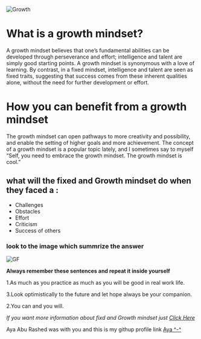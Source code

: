 ![Growth](https://3kllhk1ibq34qk6sp3bhtox1-wpengine.netdna-ssl.com/wp-content/uploads/2015/11/growth-mindset.png)

# What is a growth mindset?

A growth mindset believes that one’s fundamental abilities can be developed through perseverance and effort; intelligence and talent are simply good starting points. A growth mindset is synonymous with a love of learning.
By contrast, in a fixed mindset, intelligence and talent are seen as fixed traits, suggesting that success comes from these inherent qualities alone, without the need for further development or effort.

# How you can benefit from a growth mindset

The growth mindset can open pathways to more creativity and possibility, and enable the setting of higher goals and more achievement.
The concept of a growth mindset is a popular topic lately, and I sometimes say to myself “Self, you need to embrace the growth mindset. The growth mindset is cool.”

## what will the fixed and Growth mindset do when they faced a :

- Challenges
- Obstacles
- Effort
- Criticism
- Success of others

### look to the image which summrize the answer

![GF](https://3kllhk1ibq34qk6sp3bhtox1-wpengine.netdna-ssl.com/wp-content/uploads/NewGrowthMindset2.png)

**Always remember these sentences and repeat it inside yourself**

1.As much as you practice as much as you will be good in real work life.

3.Look optimistically to the future and let hope always be your companion.

2.You can and you will.

*If you want more information about fixd and Growth mindset just [Click Here](https://www.brainpickings.org/2014/01/29/carol-dweck-mindset/)*


Aya Abu Rashed was with you and this is my githup profile link [Aya ^-^](https://github.com/AyaAbuRashed)
